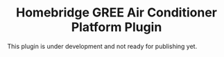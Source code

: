 <span align="center">

# Homebridge GREE Air Conditioner Platform Plugin

</span>

This plugin is under development and not ready for publishing yet.
